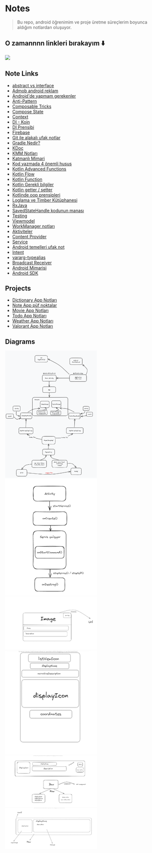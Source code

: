 # Notes

> Bu repo, android öğrenimim ve proje üretme süreçlerim boyunca aldığım notlardan oluşuyor.

## O zamannnn linkleri bırakayım ⬇️

<img src="https://media.giphy.com/media/dQpUkK59l5Imxsh8jN/giphy.gif" width="350">

## Note Links

- [abstract vs interface](https://github.com/KyneticHaze/Notes/blob/master/all%20notes/Abstract%20class%20ile%20interface.txt)
- [Admob android reklam](https://github.com/KyneticHaze/Notes/blob/master/all%20notes/Admob_Mobil%20reklam%20para%20kazanma.txt)
- [Android'de yapmam gerekenler](https://github.com/KyneticHaze/Notes/blob/master/all%20notes/Android%20Geli%C5%9Ftirme%20ad%C4%B1na%20yapmam%20gereken%20en%20%C3%B6nemli%20i%C5%9Fler.txt)
- [Anti-Pattern](https://github.com/KyneticHaze/Notes/blob/master/all%20notes/Anti-Pattern.txt)
- [Composable Tricks](https://github.com/KyneticHaze/Notes/blob/master/all%20notes/Composable%20Tricks.txt)
- [Compose State](https://github.com/KyneticHaze/Notes/blob/master/all%20notes/Compose%20State%20Management.txt)
- [Context](https://github.com/KyneticHaze/Notes/blob/master/all%20notes/Context.txt)
- [DI - Koin](https://github.com/KyneticHaze/Notes/blob/master/all%20notes/DI%20-%20Kotlin%20Koin.txtt)
- [DI Prensibi](https://github.com/KyneticHaze/Notes/blob/master/all%20notes/DI%20Prensibi.txt)
- [Firebase](https://github.com/KyneticHaze/Notes/blob/master/all%20notes/Firebase.txt)
- [Git ile alakalı ufak notlar](https://github.com/KyneticHaze/Notes/blob/master/all%20notes/Git%20ile%20alakal%C4%B1%20ufak%20notlar.txt)
- [Gradle Nedir?](https://github.com/KyneticHaze/Notes/blob/master/all%20notes/Gradle%20nedir.txt)
- [KDoc](https://github.com/KyneticHaze/Notes/blob/master/all%20notes/KDoc.txt)
- [KMM Notları](https://github.com/KyneticHaze/Notes/blob/master/all%20notes/KMM.txt)
- [Katmanlı Mimari](https://github.com/KyneticHaze/Notes/blob/master/all%20notes/Katmanl%C4%B1%20Mimari.txt)
- [Kod yazmada 4 önemli husus](https://github.com/KyneticHaze/Notes/blob/master/all%20notes/Kod%20yazmada%204%20%C3%B6nemli%20husus.txt)
- [Kotlin Advanced Functions](https://github.com/KyneticHaze/Notes/blob/master/all%20notes/Kotlin%20Advanced%20Functions.txt)
- [Kotlin Flow](https://github.com/KyneticHaze/Notes/blob/master/all%20notes/Kotlin%20Flow.txt)
- [Kotlin Function](https://github.com/KyneticHaze/Notes/blob/master/all%20notes/Kotlin%20Function.txt)
- [Kotlin Gerekli bilgiler](https://github.com/KyneticHaze/Notes/blob/master/all%20notes/Kotlin%20gerekli%20bilgiler.txt)
- [Kotlin getter / setter](https://github.com/KyneticHaze/Notes/blob/master/all%20notes/Kotlin%20getter%20setter.txt)
- [Kotlinde oop prensipleri](https://github.com/KyneticHaze/Notes/blob/master/all%20notes/Kotlin%20oop%20prensipleri%20tricks.txt)
- [Loglama ve Timber Kütüphanesi](https://github.com/KyneticHaze/Notes/blob/master/all%20notes/Loglama%20ve%20Timber%20Lib.txt)
- [RxJava](https://github.com/KyneticHaze/Notes/blob/master/all%20notes/RxJava.txt)
- [SavedStateHandle kodunun manası](https://github.com/KyneticHaze/Notes/blob/master/all%20notes/SavedStateHandle%20kodunun%20manas%C4%B1.txt)
- [Testing](https://github.com/KyneticHaze/Notes/blob/master/all%20notes/Testing.txt)
- [Viewmodel](https://github.com/KyneticHaze/Notes/blob/master/all%20notes/ViewModel.txt)
- [WorkManager notları](https://github.com/KyneticHaze/Notes/blob/master/all%20notes/WorkManager.txt)
- [Aktiviteler](https://github.com/KyneticHaze/Notes/blob/master/all%20notes/Aktiviteler.txt)
- [Content Provider](https://github.com/KyneticHaze/Notes/blob/master/all%20notes/Content%20Provider.txt)
- [Service](https://github.com/KyneticHaze/Notes/blob/master/all%20notes/Service.txt)
- [Android temelleri ufak not](https://github.com/KyneticHaze/Notes/blob/master/all%20notes/Android%20temelleri.txt)
- [Intent](https://github.com/KyneticHaze/Notes/blob/master/all%20notes/Intent.txt)
- [vararg-typealias](https://github.com/KyneticHaze/Notes/blob/master/all%20notes/vararg_typealias.txt)
- [Broadcast Receiver](https://github.com/KyneticHaze/Notes/blob/master/all%20notes/Broadcast%20Receiver.txt)
- [Android Mimarisi](https://github.com/KyneticHaze/Notes/blob/master/all%20notes/Android%20Mimarisi.txt)
- [Android SDK](https://github.com/KyneticHaze/Notes/blob/master/all%20notes/Android%20SDK.txt)


## Projects

  - [Dictionary App Notları](https://github.com/KyneticHaze/Notes/blob/master/project_notes/Dictionary%20App%20Notlar.txt)
  - [Note App püf noktalar](https://github.com/KyneticHaze/Notes/blob/master/project_notes/Kotlin%20-%20Note%20App%20p%C3%BCf%20noktalar.txt)
  - [Movie App Notları](https://github.com/KyneticHaze/Notes/blob/master/project_notes/Movie%20App%20Notlar.txt)
  - [Todo App Notları](https://github.com/KyneticHaze/Notes/blob/master/project_notes/To%20Do%20App%20-%20Notlar.txt)
  - [Weather App  Notları](https://github.com/KyneticHaze/Notes/blob/master/project_notes/Weather%20App%20Notlar.txt)
  - [Valorant App Notları](https://github.com/KyneticHaze/Notes/blob/master/project_notes/Valorant%20App.txt)

## Diagrams

<div>
  <img src="https://github.com/KyneticHaze/Notes/blob/master/projects_diagrams/clean_arch.png" width="300">
  <img src="https://github.com/KyneticHaze/Notes/blob/master/projects_diagrams/service_diagram.png" width="300">
  <img src="https://github.com/KyneticHaze/Notes/blob/master/projects_diagrams/newsCard.png" width="300">
  <img src="https://github.com/KyneticHaze/Notes/blob/master/projects_diagrams/mapDetail.png" width="300">
  <img src="https://github.com/KyneticHaze/Notes/blob/master/projects_diagrams/agentCard.png" width="300">
  <img src="https://github.com/KyneticHaze/Notes/blob/master/projects_diagrams/abilityCard.png" width="300">
</div>
